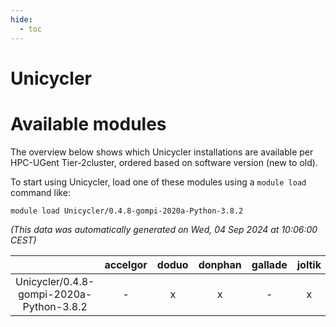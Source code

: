 ```yaml
---
hide:
  - toc
---
```


Unicycler
=========

# Available modules


The overview below shows which Unicycler installations are available per HPC-UGent Tier-2cluster, ordered based on software version (new to old).

To start using Unicycler, load one of these modules using a `module load` command like:

```shell
module load Unicycler/0.4.8-gompi-2020a-Python-3.8.2
```

*(This data was automatically generated on Wed, 04 Sep 2024 at 10:06:00 CEST)*  

| |accelgor|doduo|donphan|gallade|joltik|shinx|skitty|
| :---: | :---: | :---: | :---: | :---: | :---: | :---: | :---: |
|Unicycler/0.4.8-gompi-2020a-Python-3.8.2|-|x|x|-|x|-|x|
